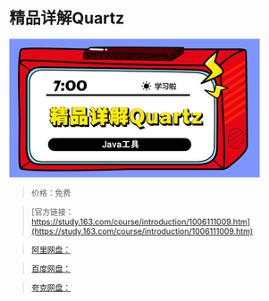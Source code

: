 # 精品详解Quartz

![img](../../../assets/study163/free/35f8b4e5-8611-44df-a7b4-6dc7f8fe56cf.jpg)

> 价格：免费

> [官方链接：https://study.163.com/course/introduction/1006111009.htm](https://study.163.com/course/introduction/1006111009.htm)

> [阿里网盘：]()

> [百度网盘：]()

> [夸克网盘：]()
